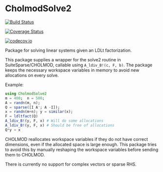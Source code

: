 # CholmodSolve2

[![Build Status](https://travis-ci.org/mfalt/CholmodSolve2.jl.svg?branch=master)](https://travis-ci.org/mfalt/CholmodSolve2.jl)

[![Coverage Status](https://coveralls.io/repos/mfalt/CholmodSolve2.jl/badge.svg?branch=master&service=github)](https://coveralls.io/github/mfalt/CholmodSolve2.jl?branch=master)

[![codecov.io](http://codecov.io/github/mfalt/CholmodSolve2.jl/coverage.svg?branch=master)](http://codecov.io/github/mfalt/CholmodSolve2.jl?branch=master)

Package for solving linear systems given an LDLt factorization.

This package supplies a wrapper for the solve2 routine in SuiteSparse/CHOLMOD, callable using `A_ldiv_B!(c, F, b)`. The package keeps the necessary workspace variables in memory to avoid new allocations on every solve.

Example:
```julia
using CholmodSolve2
m = 400;  n = 500;
A = randn(m, n);
Q = sparse([I A'; A -I]);
x = randn(m+n); y = similar(x);
F = ldltfact(Q)
A_ldiv_B!(y, F, x) # Will do some allocations
A_ldiv_B!(y, F, x) # Should be free of allocations
Q*y ≈ x
```
CHOLMOD reallocates workspace variables if they do not have correct dimensions, even if the allocated space is large enough. This package tries to avoid this by manually reshaping the workspace variables before sending them to CHOLMOD.    

There is currently no support for complex vectors or sparse RHS.
